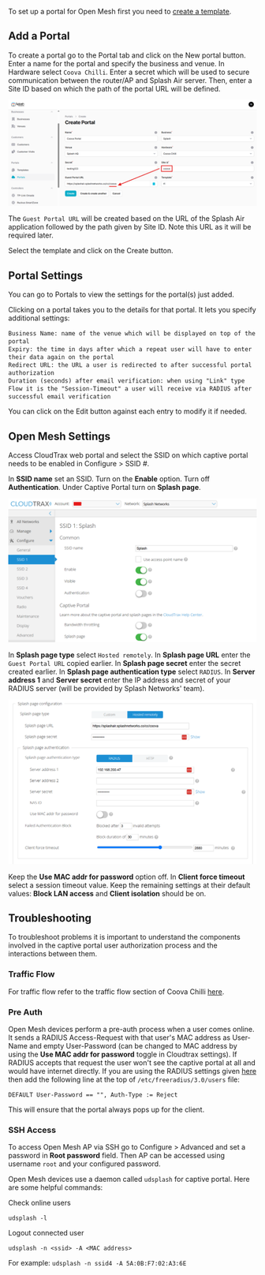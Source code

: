 To set up a portal for Open Mesh first you need to [create a template](../defining-templates.md).

## Add a Portal

To create a portal go to the Portal tab and click on the New portal button. Enter a name for the portal and specify the business and venue. In Hardware select `Coova Chilli`. Enter a secret which will be used to secure communication between the router/AP and Splash Air server. Then, enter a Site ID based on which the path of the portal URL will be defined.

![Coova Portal](../assets/images/portals/coova/coova-portal-url.png)

The `Guest Portal URL` will be created based on the URL of the Splash Air application followed by the path given by Site ID. Note this URL as it will be required later.

Select the template and click on the Create button.

## Portal Settings

You can go to Portals to view the settings for the portal(s) just added.

Clicking on a portal takes you to the details for that portal. It lets you specify additional settings:

```
Business Name: name of the venue which will be displayed on top of the portal
Expiry: the time in days after which a repeat user will have to enter their data again on the portal
Redirect URL: the URL a user is redirected to after successful portal authorization
Duration (seconds) after email verification: when using "Link" type Flow it is the "Session-Timeout" a user will receive via RADIUS after successful email verification 
```

You can click on the Edit button against each entry to modify it if needed.

## Open Mesh Settings

Access CloudTrax web portal and select the SSID on which captive portal needs to be enabled in Configure > SSID #.

In **SSID name** set an SSID. Turn on the **Enable** option. Turn off **Authentication**. Under Captive Portal turn on **Splash page**.

![SSID](../assets/images/portals/openmesh/ssid.png)

In **Splash page type** select `Hosted remotely`. In **Splash page URL** enter the `Guest Portal URL` copied earlier. In **Splash page secret** enter the secret created earlier. In **Splash page authentication type** select `RADIUS`. In **Server address 1** and **Server secret** enter the IP address and secret of your RADIUS server (will be provided by Splash Networks' team).

![Splash Page settings](../assets/images/portals/openmesh/splash-page.png)

Keep the **Use MAC addr for password** option off. In **Client force timeout** select a session timeout value. Keep the remaining settings at their default values: **Block LAN access** and **Client isolation** should be on.

## Troubleshooting

To troubleshoot problems it is important to understand the components involved in the captive portal user authorization process and the interactions between them.

### Traffic Flow

For traffic flow refer to the traffic flow section of Coova Chilli [here](coova-chilli.md/#traffic-flow).

### Pre Auth

Open Mesh devices perform a pre-auth process when a user comes online. It sends a RADIUS Access-Request with that user's MAC address as User-Name and empty User-Password (can be changed to MAC address by using the **Use MAC addr for password** toggle in Cloudtrax settings). If RADIUS accepts that request the user won't see the captive portal at all and would have internet directly. If you are using the RADIUS settings given [here](../radius.md) then add the following line at the top of `/etc/freeradius/3.0/users` file:

```text { .copy }
DEFAULT User-Password == "", Auth-Type := Reject
```

This will ensure that the portal always pops up for the client.

### SSH Access

To access Open Mesh AP via SSH go to Configure > Advanced and set a password in **Root password** field. Then AP can be accessed using username `root` and your configured password.

Open Mesh devices use a daemon called `udsplash` for captive portal. Here are some helpful commands:

Check online users

```text { .copy }
udsplash -l
```

Logout connected user

```text { .copy }
udsplash -n <ssid> -A <MAC address>
```

For example: `udsplash -n ssid4 -A 5A:0B:F7:02:A3:6E`
